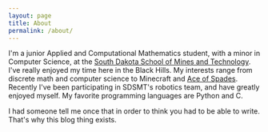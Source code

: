 ```yaml
---
layout: page
title: About
permalink: /about/
---
```


I'm a junior Applied and Computational Mathematics student, with a minor in Computer Science, at the [South Dakota School of Mines and Technology](http://www.sdsmt.edu/). I've really enjoyed my time here in the Black Hills. My interests range from discrete math and computer science to Minecraft and [Ace of Spades](http://buildandshoot.com). Recently I've been participating in SDSMT's robotics team, and have greatly enjoyed myself. My favorite programming languages are Python and C.

I had someone tell me once that in order to think you had to be able to write. That's why this blog thing exists.
